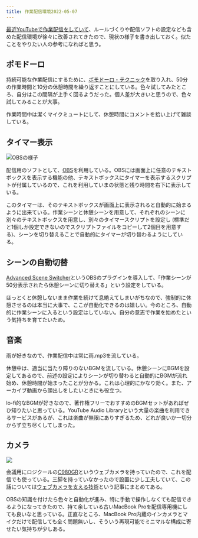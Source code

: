 ```yaml
---
title: 作業配信環境2022-05-07
---
```

[最近YouTubeで作業配信をしていて](https://www.youtube.com/channel/UC5s-KpSDGzxWPWNv94PnJHw)、ルールづくりや配信ソフトの設定なども含めた配信環境が徐々に改善されてきたので、現状の様子を書き出しておく。似たことをやりたい人の参考になればと思う。

ポモドーロ
-----

持続可能な作業配信にするために、[ポモドーロ・テクニック](https://ja.wikipedia.org/wiki/%E3%83%9D%E3%83%A2%E3%83%89%E3%83%BC%E3%83%AD%E3%83%BB%E3%83%86%E3%82%AF%E3%83%8B%E3%83%83%E3%82%AF)を取り入れ、50分の作業時間と10分の休憩時間を繰り返すことにしている。色々試してみたところ、自分はこの間隔が上手く回るようだった。個人差が大きいと思うので、色々試してみることが大事。

作業時間中は潔くマイクミュートにして、休憩時間にコメントを拾い上げて雑談している。

タイマー表示
------

![](https://lh3.googleusercontent.com/docs/ADP-6oFQ0OL0Ps3o-pEnWuG5iAaLHb0f5yL7BbikWlPM4j9EVFtNVjtRD4Gfem-1oWYSfIZPkyfg5N6c417GXJa9I_lIKLIODKcYqbHF4fiP-AysXxc32UrNTz2tJOeh82jFojDDLk2x-A1wzlkElal_tkE7yYKCTdP66YJyjRjweoMdYLoxseINXKoCoczv3kAvynL7qxL0kwTMz2my41Ml0Nb1EvlJRoszVEHGxoa3Q8M1gDZRveyQAPzySC1nrOYk9e_MJvze3-1Xdt7JRRNDGLzjHvVLjmznJAauhXYrvDiWtOm-Z7gVx7-sAP3ELbQoDvRMMX_ZL0visi9Se6fNnfOT07d22Zx-nccoFv_ujAHHISuDfpjNDwXaX_9dZ7vkA0QNCaryu9g2tQSjZs2PsXxR6K3ulr9M4pwGfPSH8ZQJlph4eq4uCV5fT8p-8t6tHN_HAM07qeTXG1BmKYkzVKoKgzATcF_zqZak_zwwpOFdjYInkXfg7Qq-4XXMzC1mMT8zyui10wPEQdoZY65y8C0AM5f576lg-UDcmYREt3EVyxi8gOBvOlXCo1OAJzzzh4gdQk7wEJWGJVvo4_pdhWS4JU-8iU_7Rege2Qt2AfhV5rocdBIVp-O1FO7rzweFHbb5w2ulBfpji2eP9y-OsK6MwSFheZDMJOE7HqUBIJLJsC1WV5iYy_nS94N7ik9MR_EXNoQr82h9zTAuuhnzibObrK-nqChxevTWIFqk_MMvW9SpDOThSjuQBk0COitU2IHHOUdSsRd9b1TQDDdymBOG_DGLKmqtbqxyGz7mzqR7akq__WldKcYLqIeHHxW_c-zcN7EsawjGR0Ftu6RsNfriIo9HsoINZckV5PBpROFdmB7DZnTn0GSclGeSveku5VYdfRDW44zMbWOP4V3a6qgSYpkcTbDn8gCKeRMgd1jjR3CW2UFdnOmjLrFAhZDu70PlmeEj5h9yU5L0nN2PVzqK0SipCBVSZ2AWj1eN_gKyYKjwd48BTqZcSjNXuZYyApxsuAqu8d80cIGgBxZFYTNUY1e6A8Gr1s_tz3ScGNEZhzLkyrSlPBv7KUHeTlpjLWuLSeSZlTXw9GJ17-A_s1uJw4JN0QUdPhnOX9xgjvYM4QIpYwHVZB5vaABW6W8rvynq3n6iCgsPhim5m-pvifcdpL09RwqVteTEXnURXNcDuWyFjU4jIq4IsuW-EZ5q83OtyYv_RfJ4aBRLJhnBbTuFcxjNauE6RVyFKob2XKZrYMt4 "OBSの様子")

配信用のソフトとして、[OBS](https://obsproject.com/)を利用している。OBSには画面上に任意のテキストボックスを表示する機能の他、テキストボックスにタイマーを表示するスクリプトが付属しているので、これを利用していまの状態と残り時間を右下に表示している。

このタイマーは、そのテキストボックスが画面上に表示されると自動的に始まるように出来ている。作業シーンと休憩シーンを用意して、それぞれのシーンに別々のテキストボックスを用意し、別々のタイマースクリプトを設定し (標準だと1個しか設定できないのでスクリプトファイルをコピーして2個目を用意する)、シーンを切り替えることで自動的にタイマーが切り替わるようにしている。

シーンの自動切替
--------

[Advanced Scene Switcher](https://obsproject.com/forum/resources/advanced-scene-switcher.395/)というOBSのプラグインを導入して、「作業シーンが50分表示されたら休憩シーンに切り替える」という設定をしている。

ほっとくと休憩しないまま作業を続けて息絶えてしまいがちなので、強制的に休憩させるのは本当に大事で、ここが自動化できるのは嬉しい。今のところ、自動的に作業シーンに入るという設定はしていない。自分の意志で作業を始めたという気持ちを育てたいため。

音楽
--

雨が好きなので、作業配信中は常に雨.mp3を流している。

休憩中は、適当に当たり障りのないBGMを流している。休憩シーンにBGMを設定してあるので、前述の設定によりシーンが切り替わると自動的にBGMが流れ始め、休憩時間が始まったことが分かる。これは心理的にかなり効く。また、アーカイブ動画から頭出しをしたいときにも役立つ。

lo-fi的なBGMが好きなので、著作権フリーでおすすめのBGMセットがあればぜひ知りたいと思っている。YouTube Audio Libraryという大量の楽曲を利用できるサービスがあるが、これは楽曲が無限にありすぎるため、どれが良いか一切分からず立ち尽くしてしまった。

カメラ
---

![](https://lh3.googleusercontent.com/docs/ADP-6oHwMx08tepH3Ry0DBQGPUqxtwqDR90AIpl2Tat60Jo2tnJMr-gV1hZAo9jp1BIoIPD1hRhpBKMcCeYnaHSaShwv2KXUHWzY0S5_z9qUz3hUznTFmhFx_YaciJFuLDznkKXHw8oOXzKQh1Vt8LIEb-Sr4xjN_uRXsso59aPK3AXeUOBwbPcFDHSuFVkyJ0JdjKQLNQ6CDJ8ITV0cJbIbfJu2ZrCyuPEUdqXVljnaRe4rBA26YKp9YsWpp1f-aDETWzoDgH447G00uZnef1VZdLkn0LUbN6GhJekypTNCoTtEzsgIbktihhxokps-5GkImm-8e4KkdToLHJK1AdJAR63Rk4UGd7hOyY7i1PsyIKE8JzttC6nwCFohz9D2KDh995WIb51uHUUnadrEbv_aHTNoK8YidE9pJ_IhrLvHcvGwCezB7c0yge2u8tHQ4Je-1l0dHjV6dfSiDfrUPMTPWDx3HUxqzglEpVC2dh7-K4gwO7N_stJumbId3R7K10GNM94GeE0h8ogsuL1yS0U0PSx9jARBw71Ev4_LkySk9AFHvxKitFRYeTHvOeDEQSjyeiXZkZg5NHrM29XYryD9dfXExrGO294WUzk_b1xZ1lyywOLwyWreU27cHmsn3PzVtchuZ52sRC8Kqn5gwk_zFNzI-osEEkTeLZZpd4edY0nz_D47cZvCmsBkAold6z_sVM1OooUgPkRHCkwowa72PfkrEKMS96MPwU0jEPwbxTo1Q-XGl0rGSf3MtFP0oIDKW41_6VSsTTm79N5J5ThiPLKTXNEtDdeBoHqJOVkjnhlt9VnU0mMweR2kzHS8V_2ulwd90Ma2cC8p1q855k7qYrLHNN7dkeMYrgamfXyP1ZUEKxbizXM6csR6Gxf9_yJccFxe6TfSD6ci59jxByAIdMO5bOlzbvkELch8qCyTzZGJQ3iOmnOZcFFtLQM5lgnaHlIim_ilbH_Wp39kggS0zayLdaIXAhvqcHvFpewqlAqK88ZeohW5usJSGuQYzKyQpnVe9MVuHsfNnY4mjpCN3p-F8Mia1_amENmnfgIg05V117MaQe4ddx4y185Bdfd8N1vQFk-aMm6eVb35r8VpNNgPdIJpJXUqjvbo0EtAh9LSeHz3MXSqgb6jwRM09Dv4SO-d3OqY0D53sYyKa23VvRPUOhXZCeTQlKvpo9JlTOc1C_3BFuwZP7HW6sea-4Cc-9Y-ztL4ZuZn15OOxVN2YEgSEgIH9YGZFBu86PdAfqPM_ClP)

会議用にロジクールの[C980GR](https://www.amazon.co.jp/dp/B086R71LGW)というウェブカメラを持っていたので、これを配信でも使っている。三脚を持っていなかったので設置に少し工夫していて、この話については[ウェブカメラを支える技術](https://r7kamura.com/articles/2022-05-04-super-crab-clamp)という記事にまとめてある。

OBSの知識を付けたら色々と自動化が進み、特に手動で操作しなくても配信できるようになってきたので、持て余している古いMacBook Proを配信専用機にしても良いなと思っている。正直なところ、MacBook Pro内蔵のインカメラとマイクだけで配信しても全く問題無いし、そういう再現可能でミニマルな構成に寄せたい気持ちが少しある。
